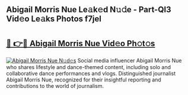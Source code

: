 ## Abigail Morris Nue Le𝚊k𝚎d N𝚞𝚍e - Part-Ql3 Vid𝚎o Le𝚊ks Photos f7jel

# <h2><a href="http://fb0na6b.evod.top/?m=Abigail+Morris+Nue">🔗 👉🔴 Abigail Morris Nue Vid𝚎o Ph𝚘t𝚘s</a></h2>

[![Abigail Morris Nue N𝚞d𝚎s](https://i.imgur.com/8V9OHl7.gif)](http://fb0na6b.evod.top/?m=Abigail+Morris+Nue)
Social media influencer Abigail Morris Nue who shares lifestyle and dance-themed content, including solo and collaborative dance performances and vlogs. Distinguished journalist Abigail Morris Nue, recognized for their insightful reporting and contributions to the world of journalism. 
